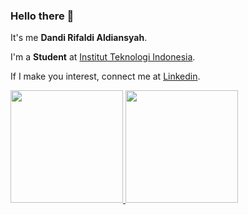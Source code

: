 ### Hello there 👋

It's me **Dandi Rifaldi Aldiansyah**.

I'm a **Student** at [Institut Teknologi Indonesia](https://www.iti.ac.id/).

<!-- Saya bertanggung jawab pada kualitas materi iOS dengan dibekali [sertifikasi dari University of Toronto](https://www.coursera.org/account/accomplishments/specialization/CLKJD8XBXJ3M).\

Saya juga memiliki gelar [Google Associate Android Developer](https://www.credential.net/h5deoi5h) sejak 2019.\ -->

If I make you interest, connect me at [Linkedin](linkedin.com/in/dandi-rifaldi-aldiansyah-185360140/).

<p align="left">
<a href="https://github.com/dandirifaldi">
  <img height="180em" src="https://github-readme-stats-eight-theta.vercel.app/api?username=dandirifaldi&show_icons=true&theme=algolia&include_all_commits=true&count_private=true"/>
  <img height="180em" src="https://github-readme-stats-eight-theta.vercel.app/api/top-langs/?username=dandirifaldi&layout=compact&langs_count=8&theme=algolia"/>
</a>
</p>
<!--
**dandirifaldi/dandirifaldi** is a ✨ _special_ ✨ repository because its `README.md` (this file) appears on your GitHub profile.

Here are some ideas to get you started:

- 🔭 I’m currently working on ...
- 🌱 I’m currently learning ...
- 👯 I’m looking to collaborate on ...
- 🤔 I’m looking for help with ...
- 💬 Ask me about ...
- 📫 How to reach me: ...
- 😄 Pronouns: ...
- ⚡ Fun fact: ...
-->

